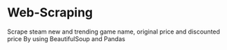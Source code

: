 # Web-Scraping
Scrape steam new and trending game name, original price and discounted price
By using BeautifulSoup and Pandas
